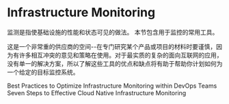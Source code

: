 # Infrastructure Monitoring

监测是指使基础设施的性能和状态可见的做法。 本节包含用于监控的常用工具。

这是一个非常重的供应商的空间--在专门研究某个产品或项目的材料时要谨慎，因为有许多相互冲突的意见和策略在使用。对于最实质的复杂的面向互联网的应用，没有单一的解决方案，所以了解这些工具的优点和缺点将有助于帮助你计划如何为一个给定的目标监控系统。

<BadgeLink badgeText='Read' colorScheme="yellow" href='https://thenewstack.io/best-practices-to-optimize-infrastructure-monitoring-within-devops-teams/'>Best Practices to Optimize Infrastructure Monitoring within DevOps Teams</BadgeLink>
<BadgeLink badgeText='Read' colorScheme="yellow" href='https://thenewstack.io/seven-steps-to-effective-cloud-native-infrastructure-monitoring/'>Seven Steps to Effective Cloud Native Infrastructure Monitoring</BadgeLink>

